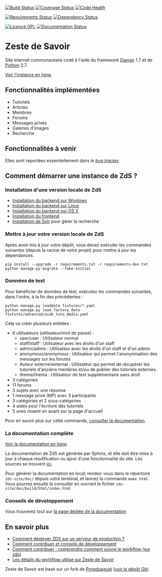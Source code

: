 [![Build Status](https://travis-ci.org/zestedesavoir/zds-site.svg?branch=dev)](https://travis-ci.org/zestedesavoir/zds-site)
[![Coverage Status](https://coveralls.io/repos/zestedesavoir/zds-site/badge.svg?branch=dev&service=github)](https://coveralls.io/github/zestedesavoir/zds-site?branch=dev)
[![Code Health](https://landscape.io/github/zestedesavoir/zds-site/dev/landscape.svg)](https://landscape.io/github/zestedesavoir/zds-site/dev)

[![Requirements Status](https://requires.io/github/zestedesavoir/zds-site/requirements.svg?branch=dev)](https://requires.io/github/zestedesavoir/zds-site/requirements/?branch=dev)
[![Dependency Status](https://david-dm.org/zestedesavoir/zds-site.svg)](https://david-dm.org/zestedesavoir/zds-site)

[![Licence GPL](http://img.shields.io/badge/license-GPL-yellow.svg)](http://www.gnu.org/licenses/quick-guide-gplv3.fr.html)
[![Documentation Status](https://readthedocs.org/projects/zds-site/badge/?version=latest)](https://readthedocs.org/projects/zds-site/?badge=latest)

# Zeste de Savoir

Site internet communautaire codé à l'aide du framework [Django](https://www.djangoproject.com/) 1.7 et de [Python](https://www.python.org/) 2.7.

[Voir l'instance en ligne](https://zestedesavoir.com).


## Fonctionnalités implémentées

- Tutoriels
- Articles
- Membres
- Forums
- Messages privés
- Galeries d'images
- Recherche


## Fonctionnalités à venir

Elles sont reportées essentiellement dans le [*bug tracker*](https://github.com/zestedesavoir/zds-site/issues).


## Comment démarrer une instance de ZdS ?

### Installation d'une version locale de ZdS

- [Installation du backend sur Windows](http://zds-site.readthedocs.org/fr/latest/install/backend-windows-install.html)
- [Installation du backend sur Linux](http://zds-site.readthedocs.org/fr/latest/install/backend-linux-install.html)
- [Installation du backend sur OS X](http://zds-site.readthedocs.org/fr/latest/install/backend-os-x-install.html)
- [Installation du frontend](http://zds-site.readthedocs.org/fr/latest/install/frontend-install.html)
- [Installation de Solr](http://zds-site.readthedocs.org/fr/latest/install/install-solr.html) pour gérer la recherche


### Mettre à jour votre version locale de ZdS

Après avoir mis à jour votre dépôt, vous devez exécuter les commandes suivantes (depuis la racine de votre projet) pour mettre à jour les dépendances.

```console
pip install --upgrade -r requirements.txt -r requirements-dev.txt
python manage.py migrate --fake-initial
```


### Données de test

Pour bénéficier de données de test, exécutez les commandes suivantes, dans l'ordre, à la fin des précédentes :

```console
python manage.py loaddata fixtures/*.yaml
python manage.py load_factory_data fixtures/advanced/aide_tuto_media.yaml
```

Cela va créer plusieurs entitées :

* 6 utilisateurs (utilisateur/mot de passe) :
	* user/user : Utilisateur normal
	* staff/staff : Utilisateur avec les droits d'un staff
	* admin/admin : Utilisateur avec les droits d'un staff et d'un admin
	* anonymous/anonymous : Utilisateur qui permet l'anonymisation des messages sur les forums
	* Auteur externe/external : Utilisateur qui permet de récupérer les tutoriels d'anciens membres et/ou de publier des tutoriels externes.
	* ïtrema/ïtrema : Utilisateur de test supplémentaire sans droit
* 3 catégories
* 11 forums
* 3 sujets avec une réponse
* 1 message privé (MP) avec 3 participants
* 3 catégories et 2 sous-catégories
* 4 aides pour l'écriture des tutoriels
* 5 unes misent en avant sur la page d'accueil

Pour en savoir plus sur cette commande, [consulter la documentation](http://zds-site.readthedocs.org/fr/latest/utils/fixture_loaders.html).

### La documentation complète

[Voir la documentation en ligne](http://zds-site.readthedocs.org).

La documentation de ZdS est générée par Sphinx, et elle doit être mise à jour à chaque modification ou ajout d'une fonctionnalité du site. Les sources se trouvent [ici](doc/source/).

Pour générer la documentation en local, rendez-vous dans le répertoire `zds-site/doc/` depuis votre terminal, et lancez la commande `make html`. Vous pourrez ensuite la consulter en ouvrant le fichier `zds-site/doc/build/html/index.html`


### Conseils de développement

Vous trouverez tout sur [la page dédiée de la documentation](CONTRIBUTING.md)


## En savoir plus

- [Comment déployer ZDS sur un serveur de production ?](http://zds-site.readthedocs.org/fr/latest/install/deploy-in-production.html)
- [Comment contribuer et conseils de développement](CONTRIBUTING.md)
- [Comment contribuer : comprendre comment suivre le workflow (sur zds)](http://zestedesavoir.com/forums/sujet/324/comment-contribuer-comprendre-comment-suivre-le-workflow/)
- [Les détails du workflow utilisé sur Zeste de Savoir](http://zds-site.readthedocs.org/fr/latest/workflow.html)

Zeste de Savoir est basé sur un fork de [Progdupeupl](https://pdp.microjoe.org) ([voir le dépôt Git](http://git.microjoe.org/progdupeupl/)).
